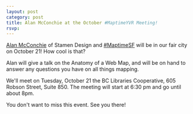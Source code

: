```yaml
---
layout: post
category: post
title: Alan McConchie at the October #MaptimeYVR Meeting!
rsvp:
---
```


[Alan McConchie](http://stamen.com/studio/alan) of Stamen Design and [#MaptimeSF](http://www.maptime.io) will be in our fair city on October 21! How cool is that?

Alan will give a talk on the Anatomy of a Web Map, and will be on hand to answer any questions you have on all things mapping.

We'll meet on Tuesday, October 21 the BC Libraries Cooperative, 605 Robson Street, Suite 850. The meeting will start at 6:30 pm and go until about 8pm.

You don't want to miss this event. See you there!
